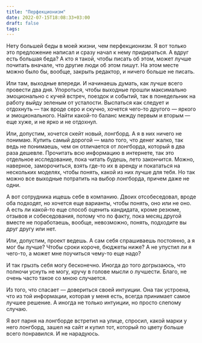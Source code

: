 ```yaml
---
title: "Перфекционизм"
date: 2022-07-15T18:08:33+03:00
draft: false
tags:
---
```


Нету большей беды в моей жизни, чем перфекционизм. Я вот только это предложение написал и сразу начал к нему придираться. А вдруг есть большая беда? А кто я такой, чтобы писать об этом, может лучше почитать вначале, что другие люди об этом пишут. На этом месте можно было бы, вообще, закрыть редактор, и ничего больше не писать.

<!--more-->


Или там, выходные впереди. И начинаешь думать, как лучше всего провести два дня. Упороться, чтобы выходные прошли максимально эмоционально с кучей встреч, поездок и событий, так в понедельник на работу выйду зеленым от усталости. Выспаться как следует и отдохнуть — так вроде серо и скучно, хочется чего-то другого — яркого и эмоционального. Найти какой-то баланс между первым и вторым — еще хуже, и не ярко и не отдохнул.

Или, допустим, хочется скейт новый, лонгборд. А я в них ничего не понимаю. Купить самый дорогой — мало того, что денег жалко, так ведь не понимаешь, чем он отличается от лонгборда, который в два раза дешевле. Прочитать всю информацию в интернете, так это отдельное исследование, пока читать будешь, лето закончится. Можно, наверное, заморочиться, взять где-то их в аренду и покататься на нескольких моделях, чтобы понять, какой из них лучше для тебя. Но так можно все выходные потратить на выбор лонгборда, причем даже не одни.

А вот сотрудника ищешь себе в компанию. Двоих отсобеседовал, вроде оба подходят, но хочется еще варианты, чтобы понять, оно или не оно. А есть ли какой-то еще способ оценить кандидата, кроме резюме, отзывов и собеседования, потому что по факту, пока месяц другой вместе не поработаешь, вообще, невозможно, понять, подходите вы друг другу или нет.

Или, допустим, проект ведешь. А сам себя спрашиваешь постоянно, а я мог бы лучше? Чтобы сроки короче, бюджеты ниже? А не упустил ли я чего-то, а может мне поучиться чему-то еще надо?

И так грызть себя могу бесконечно. Иногда до того догрызаюсь, что полночи уснуть не могу, кручу в голове мысли о лучшести. Благо, не очень часто такое со мною случается.

Из того, что спасает — довериться своей интуиции. Она так устроена, что из той информации, которая у меня есть, всегда принимает самое лучшее решение. А иногда не только интуиции, но просто слепому случаю.

Я вот парня на лонгборде встретил на улице, спросил, какой марки у него лонгборд, зашел на сайт и купил тот, который по цвету больше всего понравился. И не нарадуюсь.
